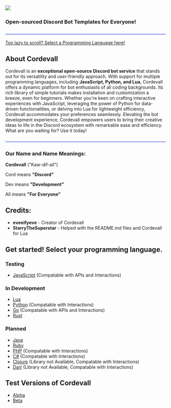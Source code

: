 <img src=".assets/md/cordevallbannerblurple.png">

### Open-sourced Discord Bot Templates for Everyone!

<img src="./assets/md/dividers.png">

<a href="https://github.com/Eveeifyeve/Cordevall/tree/Main#get-started-select-your-programming-language">Too lazy to scroll? Select a Programming Language here!</a>

## About Cordevall
Cordevall is an **exceptional open-source Discord bot service** that stands out for its versatility and user-friendly approach. With support for multiple programming languages, including **JavaScript, Python, and Lua**, Cordevall offers a dynamic platform for bot enthusiasts of all coding backgrounds. Its rich library of simple tutorials makes installation and customization a breeze, even for beginners. Whether you're keen on crafting interactive experiences with JavaScript, leveraging the power of Python for data-driven functionalities, or delving into Lua for lightweight efficiency, Cordevall accommodates your preferences seamlessly. Elevating the bot development experience, Cordevall empowers users to bring their creative ideas to life in the Discord ecosystem with remarkable ease and efficiency. What are you waiting for? Use it today!

<img src="./assets/md/dividers.png">

### Our Name and Name Meanings:

**Cordevall** ("Kaw-dif-all")

Cord means **"Discord"**

Dev means **"Development"**

All means **"For Everyone"**

## Credits:
- **eveeifyeve** - Creator of Cordevall
- **StarryTheSuperstar** - Helped with the README.md files and Cordevall for Lua

## Get started! Select your programming language.

### Testing
- <a href="https://github.com/Eveeifyeve/Cordevall.js/tree/main#readme">JavaScript</a> (Compatable with APIs and Interactions)

### In Development
- <a href="https://github.com/Eveeifyeve/Cordevall.lua/tree/main#readme">Lua</a>
- <a href="https://github.com/Eveeifyeve/Cordevall.py/tree/main#readme">Python</a> (Compatable with Interactions)
- <a href="https://github.com/Eveeifyeve/Cordevall.go/tree/main#readme">Go</a> (Compatable with APIs and Interactions)
- <a href="https://github.com/Eveeifyeve/Cordevall.rs/tree/main#readme">Rust</a>

### Planned
- <a href="https://github.com/Eveeifyeve/Cordevall.java/tree/main#readme">Java</a>
- <a href="https://github.com/Eveeifyeve/Cordevall.rb/tree/main#readme">Ruby</a>
- <a href="https://github.com/Eveeifyeve/Cordevall.php/tree/main#readme">PHP</a> (Compatable with Interactions)
- <a href="https://github.com/Eveeifyeve/Cordevall.cs/tree/main#readme">C#</a> (Compatable with Interactions)
- <a href="https://github.com/Eveeifyeve/Cordevall.clj/tree/main#readme">Clojure</a> (Library not Available, Compatable with Interactions)
- <a href="https://github.com/Eveeifyeve/Cordevall.dart/tree/main#readme">Dart</a> (Library not Available, Compatable with Interactions)

## Test Versions of Cordevall
- <a href="https://github.com/Eveeifyeve/Cordevall/tree/Alpha#readme">Alpha</a>
- <a href="https://github.com/Eveeifyeve/Cordevall/tree/Beta#readme">Beta</a>
